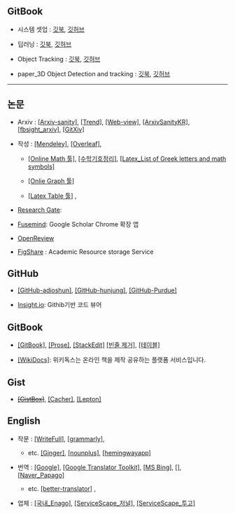 ## GitBook 

- 시스템 셋업 : [깃북](https://adioshun.gitbooks.io/system_setup/content/), [깃허브](https://github.com/adioshun/gitBook_SystemSetup)

- 딥러닝 : [깃북](https://adioshun.gitbook.io/deep-learning/), [깃허브](https://github.com/adioshun/gitBook_Deeplearning)

- Object Tracking : [깃북](https://adioshun.gitbooks.io/object-tracking/content/), [깃허브](https://github.com/adioshun/gitBook_Object_Tracking)

- paper_3D Object Detection and tracking  : [깃북](https://adioshun.gitbooks.io/paper-3d-object-detection-and-tracking/content/), [깃허브](https://github.com/adioshun/gitPaper_3D_Object_Detection_and_Tracking)



---

## 논문

- Arxiv : [[Arxiv-sanity]](http://www.arxiv-sanity.com/), [[Trend]](http://trendingarxiv.smerity.com/ ), [[Web-view]](https://www.arxiv-vanity.com/), [[ArxivSanityKR]](https://www.facebook.com/ArxivSanityKR), [[fbsight_arxiv]](http://fbsight.com/c/arxiv/), [[GitXiv]](http://www.gitxiv.com/) 

- 작성 : [[Mendeley]](https://www.mendeley.com/library/), [[Overleaf]](https://www.overleaf.com/), 
  
  - [[Online Math 툴]](http://www.hostmath.com/), [[수학기호정리]](https://librewiki.net/wiki/%EC%88%98%ED%95%99_%EA%B8%B0%ED%98%B8),  [[Latex_List of Greek letters and math symbols]](https://ko.sharelatex.com/learn/List_of_Greek_letters_and_math_symbols)
  
  - [[Onlie Graph 툴]](https://www.desmos.com/calculator/auubsajefh)
  
  - [[Latex Table 툴]](http://www.tablesgenerator.com/) , 
 


- [Research Gate](https://www.researchgate.net/home): 

- [Fusemind](http://fusemind.org): Google Scholar Chrome 확장 앱

- [OpenReview](https://openreview.net/)

- [FigShare](https://figshare.com) : Academic Resource storage Service 

## GitHub  

- [[GitHub-adioshun]](https://github.com/adioshun), [[GitHub-hunjung]](https://github.com/hunjung-lim), [[GitHub-Purdue]](https://github.rcac.purdue.edu/lim231)

- [Insight.io](https://insight.io/account/projects): Githib기반 코드 뷰어

## GitBook 
- [[GitBook]](https://www.gitbook.com/@adioshun), [[Prose]](http://prose.io/#adioshun), [[StackEdit]](https://stackedit.io/app)
 [[빈줄 제거]](http://textmechanic.com/text-tools/basic-text-tools/addremove-line-breaks/), [[테이블]](http://truben.no/table/)
 
 - [[WikiDocs]](https://wikidocs.net/): 위키독스는 온라인 책을 제작 공유하는 플랫폼 서비스입니다.

## Gist 

- ~~[[GistBox]](https://app.gistboxapp.com/library/my-gists)~~, [[Cacher]](https://www.cacher.io/), [[Lepton]](https://github.com/hackjutsu/Lepton/releases)


## English 

- 작문 : [[WriteFull]](https://writefullapp.com), [[grammarly]](https://www.grammarly.com), 
  
  - etc. [[Ginger]](http://www.gingersoftware.com), [[nounplus]](https://www.nounplus.net), [[hemingwayapp]](http://www.hemingwayapp.com/)

- 번역 : [[Google]](https://translate.google.com/), [[Google Translator Toolkit]](https://translate.google.com/toolkit/list?hl=en#translations/active), [[MS Bing]](https://www.bing.com/translator), [[]](),  [[Naver_Papago]](https://papago.naver.com/)
  
  - etc. [[better-translator]](http://better-translator.com/?locale=ko) ,
  
- 업체 : [[국내_Enago]](https://www.enago.co.kr/academy/category/academic-writing/language-and-grammer/), [[ServiceScape_저널]](https://www.servicescape.com/editors/doctorword), [[ServiceScape_투고]](https://www.servicescape.com/editors/glassphoenix)
